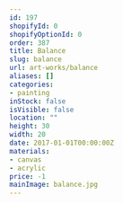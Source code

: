 ```yaml
---
id: 197
shopifyId: 0
shopifyOptionId: 0
order: 387
title: Balance
slug: balance
url: art-works/balance
aliases: []
categories:
- painting
inStock: false
isVisible: false
location: ""
height: 30
width: 20
date: 2017-01-01T00:00:00Z
materials:
- canvas
- acrylic
price: -1
mainImage: balance.jpg
---
```

